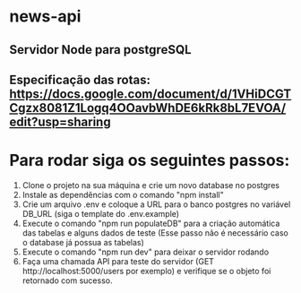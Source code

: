 # news-api
## Servidor Node para postgreSQL
## Especificação das rotas: https://docs.google.com/document/d/1VHiDCGTCgzx8081Z1Logq4OOavbWhDE6kRk8bL7EVOA/edit?usp=sharing

# Para rodar siga os seguintes passos:

1) Clone o projeto na sua máquina e crie um novo database no postgres
2) Instale as dependências com o comando "npm install"
2) Crie um arquivo .env e coloque a URL para o banco postgres no variável DB_URL (siga o template do .env.example)
3) Execute o comando "npm run populateDB" para a criação automática das tabelas e alguns dados de teste (Esse passo não é necessário caso o database já possua as tabelas)
4) Execute o comando "npm run dev" para deixar o servidor rodando
5) Faça uma chamada API para teste do servidor (GET http://localhost:5000/users por exemplo) e verifique se o objeto foi retornado com sucesso.
